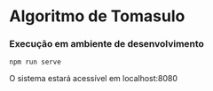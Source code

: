 # Algoritmo de Tomasulo

### Execução em ambiente de desenvolvimento
```
npm run serve
```

O sistema estará acessível em
localhost:8080